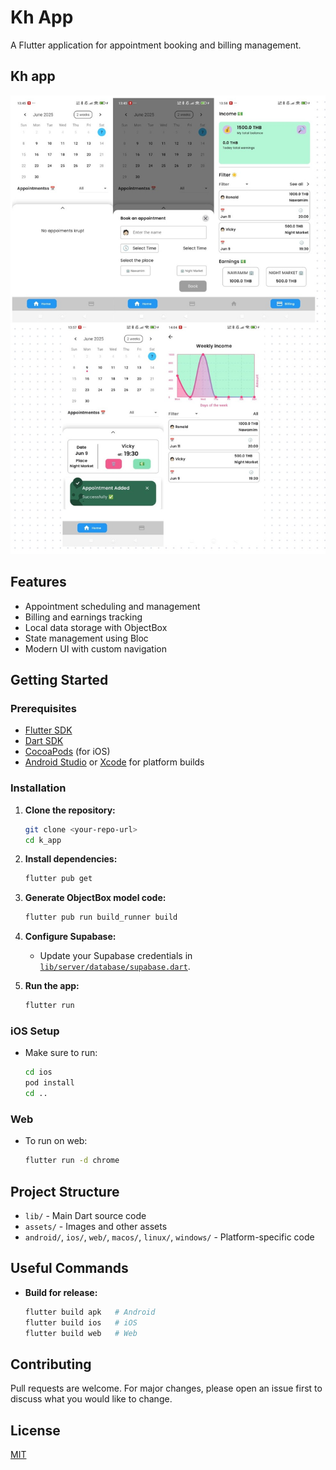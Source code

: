 # Kh App

A Flutter application for appointment booking and billing management.

## Kh app
![Home page](./screenshots/khapp.jpeg)

## Features

- Appointment scheduling and management
- Billing and earnings tracking
- Local data storage with ObjectBox
- State management using Bloc
- Modern UI with custom navigation

## Getting Started

### Prerequisites

- [Flutter SDK](https://docs.flutter.dev/get-started/install)
- [Dart SDK](https://dart.dev/get-dart)
- [CocoaPods](https://guides.cocoapods.org/using/getting-started.html) (for iOS)
- [Android Studio](https://developer.android.com/studio) or [Xcode](https://developer.apple.com/xcode/) for platform builds

### Installation

1. **Clone the repository:**
   ```sh
   git clone <your-repo-url>
   cd k_app
   ```

2. **Install dependencies:**
   ```sh
   flutter pub get
   ```

3. **Generate ObjectBox model code:**
   ```sh
   flutter pub run build_runner build
   ```

4. **Configure Supabase:**
   - Update your Supabase credentials in [`lib/server/database/supabase.dart`](lib/server/database/supabase.dart).

5. **Run the app:**
   ```sh
   flutter run
   ```

### iOS Setup

- Make sure to run:
  ```sh
  cd ios
  pod install
  cd ..
  ```

### Web

- To run on web:
  ```sh
  flutter run -d chrome
  ```

## Project Structure

- `lib/` - Main Dart source code
- `assets/` - Images and other assets
- `android/`, `ios/`, `web/`, `macos/`, `linux/`, `windows/` - Platform-specific code

## Useful Commands

- **Build for release:**
  ```sh
  flutter build apk   # Android
  flutter build ios   # iOS
  flutter build web   # Web
  ```

## Contributing

Pull requests are welcome. For major changes, please open an issue first to discuss what you would like to change.

## License

[MIT](LICENSE)
